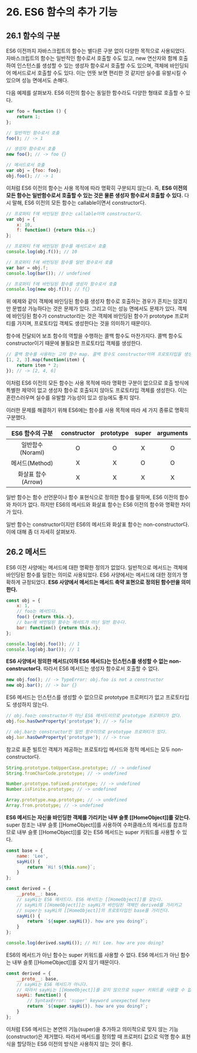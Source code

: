 # 26. ES6 함수의 추가 기능

## 26.1 함수의 구분

ES6 이전까지 자바스크립트의 함수는 별다른 구분 없이 다양한 목적으로 사용되었다. 자바스크립트의 함수는 일반적인 함수로서 호출할 수도 있고, new 연산자와 함께 호출하여 인스턴스를 생성할 수 있는 생성자 함수로서 호출할 수도 있으며, 객체에 바인딩되어 메서드로서 호출할 수도 있다. 이는 언뜻 보면 편리한 것 같지만 실수를 유발시킬 수 있으며 성능 면에서도 손해다.

다음 예제를 살펴보자. ES6 이전의 함수는 동일한 함수라도 다양한 형태로 호출할 수 있다.

```javascript
var foo = function () {
    return 1;
};

// 일반적인 함수로서 호출
foo(); // -> 1

// 생성자 함수로서 호출
new foo(); // -> foo {}

// 메서드로서 호출
var obj = {foo: foo};
obj.foo(); // -> 1
```

이처럼 ES6 이전의 함수는 사용 목적에 따라 명확히 구분되지 않는다. 즉, **ES6 이전의 모든 함수는 일반함수로서 호출할 수 있는 것은 물론 생성자 함수로서 호출할 수 있다.** 다시 말해, ES6 이전의 모든 함수는 callable이면서 constructor다.

```javascript
// 프로퍼티 f에 바인딩된 함수는 callable이며 constructor다.
var obj = {
    x: 10,
    f: function() {return this.x;}
};

// 프로퍼티 f에 바인딩된 함수를 메서드로서 호출
console.log(obj.f()); // 10

// 프로퍼티 f에 바인딩된 함수를 일반 함수로서 호출
var bar = obj.f;
console.log(bar()); // undefined

// 프로퍼티 f에 바인딩된 함수를 생성자 함수로서 호출
console.log(new obj.f()); // f{}
```

위 예제와 같이 객체에 바인딩된 함수를 생성자 함수로 호출하는 경우가 흔치는 않겠지만 문법상 가능하다는 것은 문제가 있다. 그리고 이는 성능 면에서도 문제가 있다. 객체에 바인딩된 함수가 constructor라는 것은 객체에 바인딩된 함수가 prototype 프로퍼티를 가지며, 프로토타입 객체도 생성한다는 것을 의미하기 때문이다.

함수에 전달되어 보조 함수의 역할을 수행하는 콜백 함수도 마찬가지다. 콜백 함수도 constructor이기 때문에 불필요한 프로토타입 객체를 생성한다.

```javascript
// 콜백 함수를 사용하는 고차 함수 map. 콜백 함수도 constructor이며 프로토타입을 생성한다.
[1, 2, 3].map(function(item) {
    return item * 2;
}); // -> [2, 4, 6]
```

이처럼 ES6 이전의 모든 함수는 사용 목적에 따라 명확한 구분이 없으므로 호출 방식에 특별한 제약이 없고 생성자 함수로 호출되지 않아도 프로토타입 객체를 생성한다. 이는 혼란스러우며 실수를 유발할 가능성이 있고 성능에도 좋지 않다.

이러한 문제를 해결하기 위해 ES6에는 함수를 사용 목적에 따라 세 가지 종류로 명확히 구분했다.

|  ES6 함수의 구분   | constructor | prototype | super | arguments |
| :----------------: | :---------: | :-------: | :---: | :-------: |
|  일반함수(Noraml)  |      O      |     O     |   X   |     O     |
|   메서드(Method)   |      X      |     X     |   O   |     O     |
| 화살표 함수(Arrow) |      X      |     X     |   X   |     X     |

일반 함수는 함수 선언문이나 함수 표현식으로 정의한 함수를 말하며, ES6 이전의 함수와 차이가 없다. 하지만 ES6의 메서드와 화살표 함수는 ES6 이전의 함수와 명확한 차이가 있다.

일반 함수는 constructor이지만 ES6의 메서드와 화살표 함수는 non-constructor다. 이에 대해 좀 더 자세히 살펴보자.

## 26.2 메서드

ES6 이전 사양에는 메서드에 대한 명확한 정의가 없었다. 일반적으로 메서드는 객체에 바인딩된 함수를 일컫는 의미로 사용되었다. ES6 사양에서는 메서드에 대한 정의가 명확하게 규정되었다. **ES6 사양에서 메서드는 메서드 축약 표현으로 정의된 함수만을 의미한다.**

```javascript
const obj = {
    x: 1,
    // foo는 메서드다.
    foo() {return this.x},
    // bar에 바인딩된 함수는 메서드가 아닌 일반 함수다.
    bar: function() {return this.x};
};

console.log(obj.foo()); // 1
console.log(obj.bar()); // 1
```

**ES6 사양에서 정의한 메서드(이하 ES6 메서드)는 인스턴스를 생성할 수 없는 non-constructor다.** 따라서 ES6 메서드는 생성자 함수로서 호출할 수 없다.

```javascript
new obj.foo(); // -> TypeError: obj.foo is not a constructor
new obj.bar(); // -> bar {}
```

ES6 메서드는 인스턴스를 생성할 수 없으므로 prototype 프로퍼티가 없고 프로토타입도 생성하지 않는다.

```javascript
// obj.foo는 constructor가 아닌 ES6 메서드이므로 prototype 프로퍼티가 없다.
obj.foo.hasOwnProperty('prototype'); // -> false

// obj.bar는 constructor인 일반 함수이므로 prototype 프로퍼티가 있다.
obj.bar.hasOwnProperty('prototype'); // -> true
```

참고로 표준 빌트인 객체가 제공하는 프로토타입 메서드와 정적 메서드는 모두 non-constructor다.

```javascript
String.prototype.toUpperCase.prototype; // -> undefined
String.fromCharCode.prototype; // -> undefined

Number.prototype.toFixed.prototype; // -> undefined
Number.isFinite.prototype; // -> undefined

Array.prototype.map.prototype; // -> undefined
Array.from.prototype; // -> undefined
```

**ES6 메서드는 자신을 바인딩한 객체를 가리키는 내부 슬롯 [[HomeObject]]를 갖는다.** super 참조는 내부 슬롯 [[HomeObject]]를 사용하여 수퍼클래스의 메서드를 참조하므로 내부 슬롯 [[HomeObject]]를 갖는 ES6 메서드는 super 키워드를 사용할 수 있다.

```javascript
const base = {
    name: 'Lee',
    sayHi() {
        return `Hi! ${this.name}`;
    }
};

const derived = {
    __proto__: base,
    // sayHi는 ES6 메서드다. ES6 메서드는 [[HomeObject]]를 갖는다.
    // sayHi의 [[HomeObject]]는 sayHi가 바인딩된 객체인 derived를 가리키고
    // super는 sayHi의 [[HomeObject]]의 프로토타입인 base를 가리킨다.
    sayHi() {
        return `${super.sayHi()}. how are you doing?`;
    }
};

console.log(derived.sayHi()); // Hi! Lee. how are you doing?
```

ES6의 메서드가 아닌 함수는 super 키워드를 사용할 수 없다. ES6 메서드가 아닌 함수는 내부 슬롯 [[HomeObject]]를 갖지 않기 때문이다.

```javascript
const derived = {
    __proto__: base,
    // sayHi는 ES6 메서드가 아니다.
    // 따라서 sayHi는 [[HomeObject]]를 갖지 않으므로 super 키워드를 사용할 수 없다.
    sayHi: function() {
        // SyntaxError: 'super' keyword unexpected here
        return `${super.sayHi()}. how are you doing?`;
    }
};
```

이처럼 ES6 메서드는 본연의 기능(super)을 추가하고 의미적으로 맞지 않는 기능(constructor)은 제거했다. 따라서 메서드를 정의할 때 프로퍼티 값으로 익명 함수 표현식을 할당하는 ES6 이전의 방식은 사용하지 않는 것이 좋다.